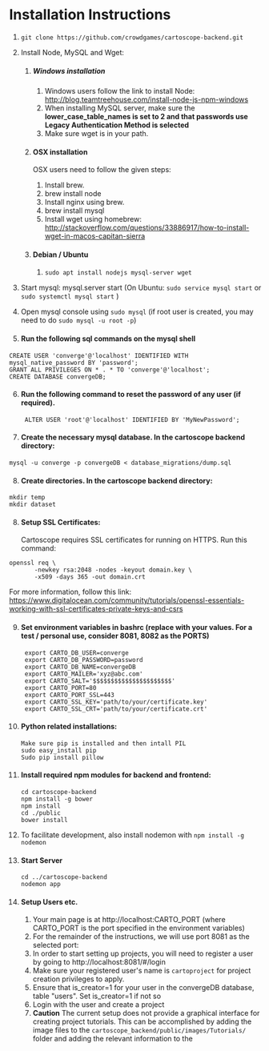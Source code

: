 # Installation Instructions


1.  `git clone https://github.com/crowdgames/cartoscope-backend.git`


2.  Install Node, MySQL and Wget:
	1. ##### Windows installation
		1. Windows users follow the link to install Node: http://blog.teamtreehouse.com/install-node-js-npm-windows
		2. When installing MySQL server, make sure the **lower_case_table_names is set to 2 and that passwords use Legacy Authentication Method is selected**
		3. Make sure wget is in your path.
	
		 
	2. #### OSX installation
		OSX users need to follow the given steps:
		 1. Install brew.
		 2. brew install node
		 3. Install nginx using brew.
		 4. brew install mysql
		 5. Install wget using homebrew: http://stackoverflow.com/questions/33886917/how-to-install-wget-in-macos-capitan-sierra 
	3. #### Debian / Ubuntu
		 1. `sudo apt install nodejs mysql-server wget`
	
3. Start mysql: mysql.server start (On Ubuntu: `sudo service mysql start` or `sudo systemctl mysql start` )

4. Open mysql console using `sudo mysql` (if root user is created, you may need to do `sudo mysql -u root -p`)

5.  #### Run the following sql commands on the mysql shell
```
CREATE USER 'converge'@'localhost' IDENTIFIED WITH mysql_native_password BY 'password';
GRANT ALL PRIVILEGES ON * . * TO 'converge'@'localhost';
CREATE DATABASE convergeDB;
```
		
6. #### Run the following command to reset the password of any user (if required).
		ALTER USER 'root'@'localhost' IDENTIFIED BY 'MyNewPassword'; 

7. #### Create the necessary mysql database. In the cartoscope backend directory:
`mysql -u converge -p convergeDB < database_migrations/dump.sql`

8. #### Create directories. In the cartoscope backend directory:
```
mkdir temp
mkdir dataset
```
8. #### Setup SSL Certificates:
	Cartoscope requires SSL certificates for running on HTTPS.
        Run this command: 
```
openssl req \
       -newkey rsa:2048 -nodes -keyout domain.key \
       -x509 -days 365 -out domain.crt
```
For more information, follow this link: https://www.digitalocean.com/community/tutorials/openssl-essentials-working-with-ssl-certificates-private-keys-and-csrs

9. #### Set environment variables in bashrc (replace with your values. For a test / personal use, consider 8081, 8082 as the PORTS)
		export CARTO_DB_USER=converge                                                         
		export CARTO_DB_PASSWORD=password                                                     
		export CARTO_DB_NAME=convergeDB                                                       
		export CARTO_MAILER='xyz@abc.com'                                         
		export CARTO_SALT='$$$$$$$$$$$$$$$$$$$$$$'
		export CARTO_PORT=80
		export CARTO_PORT_SSL=443
		export CARTO_SSL_KEY='path/to/your/certificate.key'
		export CARTO_SSL_CRT='path/to/your/certificate.crt'
		
10. #### Python related installations:
		Make sure pip is installed and then intall PIL
		sudo easy_install pip
		Sudo pip install pillow

11. #### Install required npm modules for backend and frontend:
		cd cartoscope-backend
		npm install -g bower
		npm install
		cd ./public
		bower install
12. To facilitate development, also install nodemon with ```npm install -g nodemon```

14. #### Start Server
		cd ../cartoscope-backend
		nodemon app
		
15. #### Setup Users etc.
	1. Your main page is at http://localhost:CARTO_PORT (where CARTO_PORT is the port specified in the environment variables)
	2. For the remainder of the instructions, we will use port 8081 as the selected port:
	3. In order to start setting up projects, you will need to register a user by going to http://localhost:8081/#/login
	4. Make sure your registered user's name is `cartoproject` for project creation privileges to apply.
	5. Ensure that is_creator=1 for your user in the convergeDB database, table "users". Set is_creator=1 if not so
	6. Login with the user and create a project
	7. **Caution** The current setup does not provide a graphical interface for creating project tutorials. This can be accomplished by adding the image files to the `cartoscope_backend/public/images/Tutorials/` folder and adding the relevant information to the 
	

